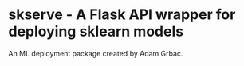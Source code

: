 # skserve - A Flask API wrapper for deploying sklearn models

An ML deployment package created by Adam Grbac.